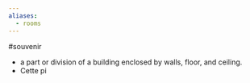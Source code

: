 ```yaml
---
aliases:
  - rooms
---
```


#souvenir
- a part or division of a building enclosed by walls, floor, and ceiling.
- Cette pi
